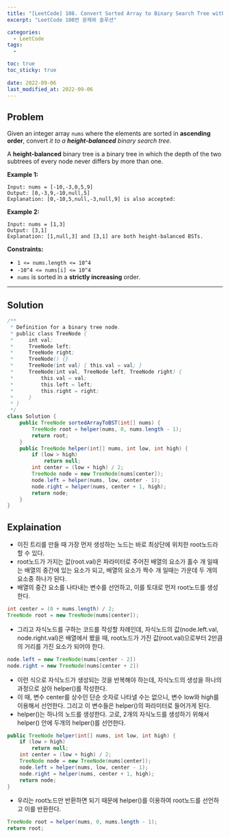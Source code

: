 ```yaml
---
title: "[LeetCode] 108. Convert Sorted Array to Binary Search Tree with java"
excerpt: "LeetCode 108번 문제와 솔루션"

categories:
  - LeetCode
tags:
  - 

toc: true
toc_sticky: true
 
date: 2022-09-06
last_modified_at: 2022-09-06
---
```

## **Problem**
Given an integer array `nums` where the elements are sorted in **ascending order**, convert *it to a **height-balanced** binary search tree.*

A **height-balanced** binary tree is a binary tree in which the depth of the two subtrees of every node never differs by more than one.


**Example 1:**
```
Input: nums = [-10,-3,0,5,9]
Output: [0,-3,9,-10,null,5]
Explanation: [0,-10,5,null,-3,null,9] is also accepted:
```
**Example 2:**
```
Input: nums = [1,3]
Output: [3,1]
Explanation: [1,null,3] and [3,1] are both height-balanced BSTs.
```
<!-- **Example 3:**
```

``` -->
**Constraints:**
- `1 <= nums.length <= 10^4`
- `-10^4 <= nums[i] <= 10^4`
- `nums` is sorted in a **strictly increasing** order.

---
## **Solution**
```java
/**
 * Definition for a binary tree node.
 * public class TreeNode {
 *     int val;
 *     TreeNode left;
 *     TreeNode right;
 *     TreeNode() {}
 *     TreeNode(int val) { this.val = val; }
 *     TreeNode(int val, TreeNode left, TreeNode right) {
 *         this.val = val;
 *         this.left = left;
 *         this.right = right;
 *     }
 * }
 */
class Solution {
    public TreeNode sortedArrayToBST(int[] nums) {
        TreeNode root = helper(nums, 0, nums.length - 1);
        return root;
    }
    public TreeNode helper(int[] nums, int low, int high) {
        if (low > high)
            return null;
        int center = (low + high) / 2;
        TreeNode node = new TreeNode(nums[center]);
        node.left = helper(nums, low, center - 1);
        node.right = helper(nums, center + 1, high);
        return node;
    }
}
```
## **Explaination**
- 이진 트리를 만들 때 가장 먼저 생성하는 노드는 바로 최상단에 위치한 root노드라 할 수 있다.
- root노드가 가지는 값(root.val)은 파라미터로 주어진 배열의 요소가 홀수 개 일때는 배열의 중간에 있는 요소가 되고, 배열의 요소가 짝수 개 일때는 가운데 두 개의 요소중 하나가 된다.
- 배열의 중간 요소를 나타내는 변수를 선언하고, 이를 토대로 먼저 root노드를 생성한다.
```java
int center = (0 + nums.length) / 2;
TreeNode root = new TreeNode(nums[center]);
```
- 그리고 자식노드를 구하는 코드를 작성할 차례인데, 자식노드의 값(node.left.val, node.right.val)은 배열에서 봤을 때, root노드가 가진 값(root.val)으로부터 2만큼의 거리를 가진 요소가 되어야 한다.
```java
node.left = new TreeNode(nums[center - 2])
node.right = new TreeNode(nums[center + 2])
```
- 이런 식으로 자식노드가 생성되는 것을 반복해야 하는데, 자식노드의 생성을 하나의 과정으로 삼아 helper()를 작성한다.
- 이 때, 변수 center를 상수인 단순 숫자로 나타낼 수는 없으니, 변수 low와 high를 이용해서 선언한다. 그리고 이 변수들은 helper()의 파라미터로 들어가게 된다.
- helper()는 하나의 노드를 생성한다. 고로, 2개의 자식노드를 생성하기 위해서 helper() 안에 두개의 helper()를 선언한다.
```java
public TreeNode helper(int[] nums, int low, int high) {
    if (low > high)
        return null;
    int center = (low + high) / 2;
    TreeNode node = new TreeNode(nums[center]);
    node.left = helper(nums, low, center - 1);
    node.right = helper(nums, center + 1, high);
    return node;
}
```
- 우리는 root노드만 반환하면 되기 때문에 helper()를 이용하여 root노드를 선언하고 이를 반환한다.
```java
TreeNode root = helper(nums, 0, nums.length - 1);
return root;
```